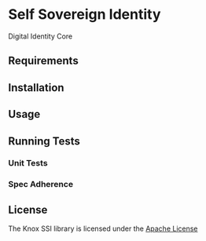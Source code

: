 # Self Sovereign Identity
Digital Identity Core


## Requirements


## Installation


## Usage

## Running Tests

### Unit Tests

### Spec Adherence

## License
The Knox SSI library is licensed under the [Apache License](https://github.com/knox-networks/ssi/blob/main/LICENSE)
